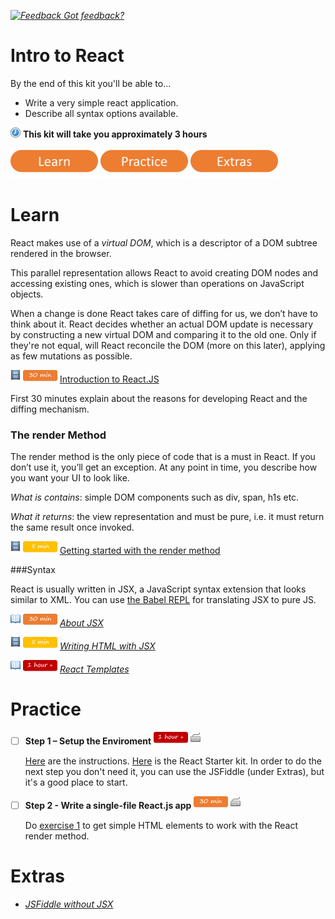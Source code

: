 *[![Feedback](https://github.com/wix/server-training-kit/blob/master/assets/feedback.gif) Got feedback?](https://docs.google.com/a/wix.com/forms/d/1T7x-wCSPc5JaE52a6C4xYOu0ZVMKlHVp9TK5cspeCxA/viewform?usp=send_form)*


# Intro to React

By the end of this kit you'll be able to...
- Write a very simple react application.
- Describe all syntax options available.

![](../assets/clock-16.png) **This kit will take you approximately 3 hours**


<a href="#learn"><img src="../assets/btn-learn.png" alt="Learn" height="48" width="140"></img></a>
<a href="#practice"><img src="../assets/btn-practice.png" alt="Practice" height="48" width="140"></img></a>
<a href="#extras"><img src="../assets/btn-extras.png" alt="Extras" height="48" width="140"></img></a>


# Learn


React makes use of a *virtual DOM*, which is a descriptor of a DOM subtree rendered in the browser.

This parallel representation allows React to avoid creating DOM nodes and accessing existing ones,
which is slower than operations on JavaScript objects.

When a change is done React takes care of diffing for us, we don’t have to think about it.
React decides whether an actual DOM update is necessary by constructing a new virtual DOM and comparing it to the old one.
Only if they're not equal, will React reconcile the DOM (more on this later), applying as few mutations as possible.


![](../assets/tag-video.png) ![](../assets/time-30m.png)
[Introduction to React.JS](https://www.youtube.com/watch?v=XxVg_s8xAms)

First 30 minutes explain about the reasons for developing React and the diffing mechanism.

### The render Method

The render method is the only piece of code that is a must in React.
If you don’t use it, you’ll get an exception. At any point in time, you describe how you want your UI to look like.

*What is contains*:  simple DOM components such as div, span, h1s etc.

*What it returns*: the view representation and must be pure, i.e. it must return the same result once invoked.

![](../assets/tag-video.png) ![](../assets/time-5m.png)
[Getting started with the render method](http://learnreact.com/lessons/1-render-getting-started)


###Syntax

React is usually written in JSX, a JavaScript syntax extension that looks similar to XML.
You can use [the Babel REPL](https://babeljs.io/repl/)  for translating JSX to pure JS.

![](../assets/tag-read.png) ![](../assets/time-30m.png)
*[About JSX](https://facebook.github.io/react/docs/jsx-in-depth.html)*

![](../assets/tag-video.png) ![](../assets/time-5m.png)
*[Writing HTML with JSX](https://reactforbeginners.com/learn/l3s31xvg/wixcom-ltd#/view/w6fv3d7dmr)*

![](../assets/tag-read.png) ![](../assets/time-1h.png)
*[React Templates](http://wix.github.io/react-templates/)*


# Practice

- [ ] **Step 1 – Setup the Enviroment** ![](../assets/time-1h.png) ![](../assets/tag-handson.png)

    [Here](https://reactforbeginners.com/learn/l3s31xvg/wixcom-ltd#/view/ballz104ja) are the instructions. [Here](http://facebook.github.io/react/downloads/react-0.11.2.zip) is the React Starter kit. In order to do the next step you don't need it, you can use the JSFiddle (under Extras), but it's a good place to start.

- [ ] **Step 2 - Write a single-file React.js app** ![](../assets/time-30m.png) ![](../assets/tag-handson.png)

    Do [exercise 1](http://jamesknelson.com/learn-raw-react-no-jsx-flux-es6-webpack/) to get simple HTML elements to work with the React render method.


# Extras

- *[JSFiddle without JSX](https://jsfiddle.net/reactjs/5vjqabv3/)*
